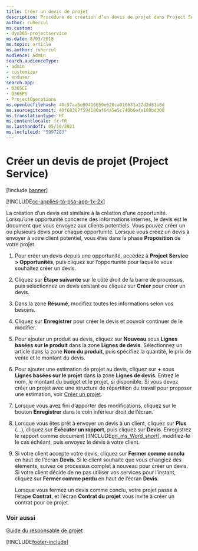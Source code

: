 ```yaml
---
title: Créer un devis de projet
description: Procédure de création d’un devis de projet dans Project Service
author: ruhercul
ms.custom:
- dyn365-projectservice
ms.date: 8/03/2018
ms.topic: article
ms.author: ruhercul
audience: Admin
search.audienceType:
- admin
- customizer
- enduser
search.app:
- D365CE
- D365PS
- ProjectOperations
ms.openlocfilehash: 40c57aa5e80416659e620ca016631a32d2d81b8d
ms.sourcegitcommit: 40f68387f594180af64a5e5c748b6efa188bd300
ms.translationtype: HT
ms.contentlocale: fr-FR
ms.lasthandoff: 05/10/2021
ms.locfileid: "5997283"
---
```

# <a name="create-a-project-quote-project-service"></a>Créer un devis de projet (Project Service)

[!include [banner](../includes/psa-now-project-operations.md)]

[!INCLUDE[cc-applies-to-psa-app-1x-2x](../includes/cc-applies-to-psa-app-1x-2x.md)]

La création d’un devis est similaire à la création d’une opportunité. Lorsqu’une opportunité concerne des informations internes, le devis est le document que vous envoyez aux clients potentiels. Vous pouvez créer un ou plusieurs devis pour chaque opportunité. Lorsque vous créez un devis à envoyer à votre client potentiel, vous êtes dans la phase **Proposition** de votre projet.  
  
1. Pour créer un devis depuis une opportunité, accédez à **Project Service > Opportunités**, puis cliquez sur l’opportunité pour laquelle vous souhaitez créer un devis.  
  
2. Cliquez sur **Étape suivante** sur le côté droit de la barre de processus, puis sélectionnez un devis existant ou cliquez sur **Créer** pour créer un devis.  
  
3. Dans la zone **Résumé**, modifiez toutes les informations selon vos besoins.  
  
4. Cliquez sur **Enregistrer** pour créer le devis et pouvoir continuer de le modifier.  
  
5. Pour ajouter un produit au devis, cliquez sur **Nouveau** sous **Lignes basées sur le produit** dans la zone **Lignes de devis**. Sélectionnez un article dans la zone **Nom du produit**, puis spécifiez la quantité, le prix de vente et le montant du devis.  
  
6. Pour ajouter une estimation de projet au devis, cliquez sur **+** sous **Lignes basées sur le projet** dans la zone **Lignes de devis**. Entrez le nom, le montant du budget et le projet, si disponible. Si vous devez créer un projet avec une structure de répartition du travail pour proposer une estimation, voir [Créer un projet](../psa/create-project.md).  
  
7. Lorsque vous avez fini d’apporter des modifications, cliquez sur le bouton **Enregistrer** dans le coin inférieur droit de l’écran.  
  
8. Lorsque vous êtes prêt à envoyer un devis à un client, cliquez sur **Plus** (…), cliquez sur **Exécuter un rapport**, puis cliquez sur **Devis**. Enregistrez le rapport comme document [!INCLUDE[pn_ms_Word_short](../includes/pn-ms-word-short.md)], modifiez-le le cas échéant, puis envoyez le devis à votre client.  
  
9. Si votre client accepte votre devis, cliquez sur **Fermer comme conclu** en haut de l’écran **Devis**. Si le client souhaite que vous changiez des éléments, suivez ce processus complet à nouveau pour créer un devis. Si votre client décide de ne pas utiliser vos services pour l’instant, cliquez sur **Fermer comme perdu** en haut de l’écran **Devis**.  
  
   Lorsque vous fermez un devis comme conclu, votre projet passe à l’étape **Contrat**, et l’écran **Contrat du projet** vous invite à créer un contrat pour ce projet.  
  
### <a name="see-also"></a>Voir aussi  
 [Guide du responsable de projet](../psa/account-manager-guide.md)


[!INCLUDE[footer-include](../includes/footer-banner.md)]